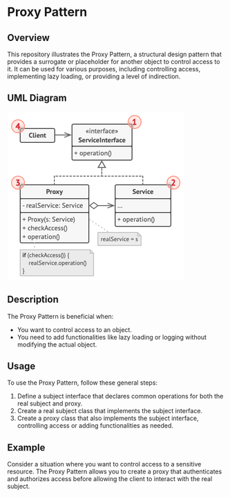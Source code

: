 # Proxy Pattern

## Overview

This repository illustrates the Proxy Pattern, a structural design pattern that provides a surrogate or placeholder for another object to control access to it. It can be used for various purposes, including controlling access, implementing lazy loading, or providing a level of indirection.

## UML Diagram

![Proxy Pattern UML Diagram](https://github.com/ImCoderz/design-pattern-java/blob/main/assets/ProxyUML.png)

## Description

The Proxy Pattern is beneficial when:
- You want to control access to an object.
- You need to add functionalities like lazy loading or logging without modifying the actual object.

## Usage

To use the Proxy Pattern, follow these general steps:

1. Define a subject interface that declares common operations for both the real subject and proxy.
2. Create a real subject class that implements the subject interface.
3. Create a proxy class that also implements the subject interface, controlling access or adding functionalities as needed.

## Example

Consider a situation where you want to control access to a sensitive resource. The Proxy Pattern allows you to create a proxy that authenticates and authorizes access before allowing the client to interact with the real subject.

